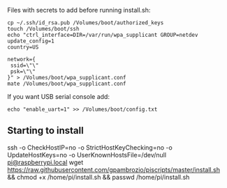 Files with secrets to add before running install.sh:

```
cp ~/.ssh/id_rsa.pub /Volumes/boot/authorized_keys
touch /Volumes/boot/ssh
echo "ctrl_interface=DIR=/var/run/wpa_supplicant GROUP=netdev
update_config=1
country=US

network={
 ssid=\"\"
 psk=\"\"
}" > /Volumes/boot/wpa_supplicant.conf 
mate /Volumes/boot/wpa_supplicant.conf
```

If you want USB serial console add:

`echo "enable_uart=1" >> /Volumes/boot/config.txt`

## Starting to install

ssh -o CheckHostIP=no -o StrictHostKeyChecking=no -o UpdateHostKeys=no -o UserKnownHostsFile=/dev/null pi@raspberrypi.local
wget https://raw.githubusercontent.com/gpambrozio/piscripts/master/install.sh && chmod +x /home/pi/install.sh && passwd
/home/pi/install.sh <name>
